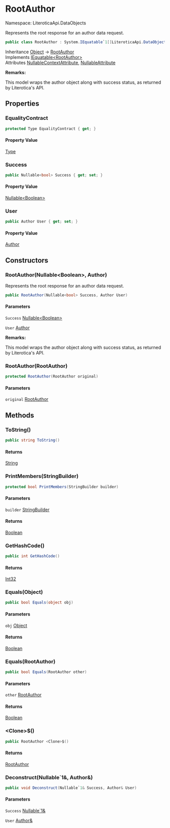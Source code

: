 # RootAuthor

Namespace: LiteroticaApi.DataObjects

Represents the root response for an author data request.

```csharp
public class RootAuthor : System.IEquatable`1[[LiteroticaApi.DataObjects.RootAuthor, LiteroticaApi, Version=1.0.0.0, Culture=neutral, PublicKeyToken=null]]
```

Inheritance [Object](https://docs.microsoft.com/en-us/dotnet/api/system.object) → [RootAuthor](./literoticaapi/dataobjects/rootauthor.md)<br>
Implements [IEquatable&lt;RootAuthor&gt;](https://docs.microsoft.com/en-us/dotnet/api/system.iequatable-1)<br>
Attributes [NullableContextAttribute](./system/runtime/compilerservices/nullablecontextattribute.md), [NullableAttribute](./system/runtime/compilerservices/nullableattribute.md)

**Remarks:**

This model wraps the author object along with success status, as returned by Literotica's API.

## Properties

### **EqualityContract**

```csharp
protected Type EqualityContract { get; }
```

#### Property Value

[Type](https://docs.microsoft.com/en-us/dotnet/api/system.type)<br>

### **Success**

```csharp
public Nullable<bool> Success { get; set; }
```

#### Property Value

[Nullable&lt;Boolean&gt;](https://docs.microsoft.com/en-us/dotnet/api/system.nullable-1)<br>

### **User**

```csharp
public Author User { get; set; }
```

#### Property Value

[Author](./literoticaapi/dataobjects/author.md)<br>

## Constructors

### **RootAuthor(Nullable&lt;Boolean&gt;, Author)**

Represents the root response for an author data request.

```csharp
public RootAuthor(Nullable<bool> Success, Author User)
```

#### Parameters

`Success` [Nullable&lt;Boolean&gt;](https://docs.microsoft.com/en-us/dotnet/api/system.nullable-1)<br>

`User` [Author](./literoticaapi/dataobjects/author.md)<br>

**Remarks:**

This model wraps the author object along with success status, as returned by Literotica's API.

### **RootAuthor(RootAuthor)**

```csharp
protected RootAuthor(RootAuthor original)
```

#### Parameters

`original` [RootAuthor](./literoticaapi/dataobjects/rootauthor.md)<br>

## Methods

### **ToString()**

```csharp
public string ToString()
```

#### Returns

[String](https://docs.microsoft.com/en-us/dotnet/api/system.string)<br>

### **PrintMembers(StringBuilder)**

```csharp
protected bool PrintMembers(StringBuilder builder)
```

#### Parameters

`builder` [StringBuilder](https://docs.microsoft.com/en-us/dotnet/api/system.text.stringbuilder)<br>

#### Returns

[Boolean](https://docs.microsoft.com/en-us/dotnet/api/system.boolean)<br>

### **GetHashCode()**

```csharp
public int GetHashCode()
```

#### Returns

[Int32](https://docs.microsoft.com/en-us/dotnet/api/system.int32)<br>

### **Equals(Object)**

```csharp
public bool Equals(object obj)
```

#### Parameters

`obj` [Object](https://docs.microsoft.com/en-us/dotnet/api/system.object)<br>

#### Returns

[Boolean](https://docs.microsoft.com/en-us/dotnet/api/system.boolean)<br>

### **Equals(RootAuthor)**

```csharp
public bool Equals(RootAuthor other)
```

#### Parameters

`other` [RootAuthor](./literoticaapi/dataobjects/rootauthor.md)<br>

#### Returns

[Boolean](https://docs.microsoft.com/en-us/dotnet/api/system.boolean)<br>

### **&lt;Clone&gt;$()**

```csharp
public RootAuthor <Clone>$()
```

#### Returns

[RootAuthor](./literoticaapi/dataobjects/rootauthor.md)<br>

### **Deconstruct(Nullable`1&, Author&)**

```csharp
public void Deconstruct(Nullable`1& Success, Author& User)
```

#### Parameters

`Success` [Nullable`1&](https://docs.microsoft.com/en-us/dotnet/api/system.nullable-1&)<br>

`User` [Author&](./literoticaapi/dataobjects/author&.md)<br>
